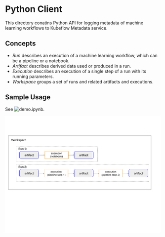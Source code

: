 # Python Client

This directory conatins Python API for logging metadata of machine learning workflows to Kubeflow Metadata service.

## Concepts
- _Run_ describes an execution of a machine learning workflow, which can be a pipeline or a notebook.
- _Artifact_ describes derived data used or produced in a run.
- _Execution_ describes an execution of a single step of a run with its running parameters.
- _Workspace_ groups a set of runs and related artifacts and executions.

## Sample Usage
See ![demo.ipynb](demo.ipynb).

![Concepts](concepts.png)

